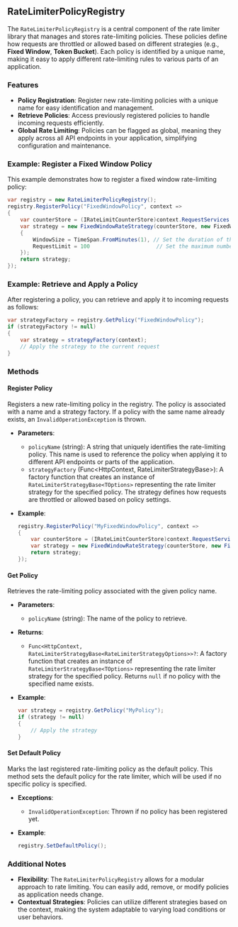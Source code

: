 ## RateLimiterPolicyRegistry

The `RateLimiterPolicyRegistry` is a central component of the rate limiter library that manages and stores rate-limiting policies. These policies define how requests are throttled or allowed based on different strategies (e.g., **Fixed Window**, **Token Bucket**). Each policy is identified by a unique name, making it easy to apply different rate-limiting rules to various parts of an application.

### Features
- **Policy Registration**: Register new rate-limiting policies with a unique name for easy identification and management.
- **Retrieve Policies**: Access previously registered policies to handle incoming requests efficiently.
- **Global Rate Limiting**: Policies can be flagged as global, meaning they apply across all API endpoints in your application, simplifying configuration and maintenance.

### Example: Register a Fixed Window Policy

This example demonstrates how to register a fixed window rate-limiting policy:

```csharp
var registry = new RateLimiterPolicyRegistry();
registry.RegisterPolicy("FixedWindowPolicy", context =>
{
    var counterStore = (IRateLimitCounterStore)context.RequestServices.GetService(typeof(IRateLimitCounterStore))!;
    var strategy = new FixedWindowRateStrategy(counterStore, new FixedWindowOptions
    {
        WindowSize = TimeSpan.FromMinutes(1), // Set the duration of the rate limiting window
        RequestLimit = 100                     // Set the maximum number of requests allowed in the window
    });
    return strategy;
});
```

### Example: Retrieve and Apply a Policy

After registering a policy, you can retrieve and apply it to incoming requests as follows:

```csharp
var strategyFactory = registry.GetPolicy("FixedWindowPolicy");
if (strategyFactory != null)
{
    var strategy = strategyFactory(context);
    // Apply the strategy to the current request
}
```

### Methods

#### Register Policy

Registers a new rate-limiting policy in the registry. The policy is associated with a name and a strategy factory. If a policy with the same name already exists, an `InvalidOperationException` is thrown.

- **Parameters**:
    - `policyName` (string): A string that uniquely identifies the rate-limiting policy. This name is used to reference the policy when applying it to different API endpoints or parts of the application.
    - `strategyFactory` (Func<HttpContext, RateLimiterStrategyBase<RateLimiterStrategyOptions>>): A factory function that creates an instance of `RateLimiterStrategyBase<TOptions>` representing the rate limiter strategy for the specified policy. The strategy defines how requests are throttled or allowed based on policy settings.

- **Example**:
  ```csharp
  registry.RegisterPolicy("MyFixedWindowPolicy", context =>
  {
      var counterStore = (IRateLimitCounterStore)context.RequestServices.GetService(typeof(IRateLimitCounterStore))!;
      var strategy = new FixedWindowRateStrategy(counterStore, new FixedWindowOptions());
      return strategy;
  });
  ```

#### Get Policy

Retrieves the rate-limiting policy associated with the given policy name.

- **Parameters**:
    - `policyName` (string): The name of the policy to retrieve.

- **Returns**:
    - `Func<HttpContext, RateLimiterStrategyBase<RateLimiterStrategyOptions>>?`: A factory function that creates an instance of `RateLimiterStrategyBase<TOptions>` representing the rate limiter strategy for the specified policy. Returns `null` if no policy with the specified name exists.

- **Example**:
  ```csharp
  var strategy = registry.GetPolicy("MyPolicy");
  if (strategy != null)
  {
      // Apply the strategy
  }
  ```

#### Set Default Policy

Marks the last registered rate-limiting policy as the default policy. This method sets the default policy for the rate limiter, which will be used if no specific policy is specified.

- **Exceptions**:
    - `InvalidOperationException`: Thrown if no policy has been registered yet.

- **Example**:
  ```csharp
  registry.SetDefaultPolicy();
  ```


### Additional Notes
- **Flexibility**: The `RateLimiterPolicyRegistry` allows for a modular approach to rate limiting. You can easily add, remove, or modify policies as application needs change.
- **Contextual Strategies**: Policies can utilize different strategies based on the context, making the system adaptable to varying load conditions or user behaviors.